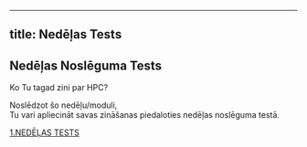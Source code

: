 
---
title: Nedēļas Tests 
---


## Nedēļas Noslēguma Tests 

Ko Tu tagad zini par HPC?

Noslēdzot šo nedēļu/moduli,  
Tu vari apliecināt savas zināšanas piedaloties nedēļas noslēguma testā.  

[1.NEDĒĻAS TESTS](https://hpc-pamati.learning.lv/exam)